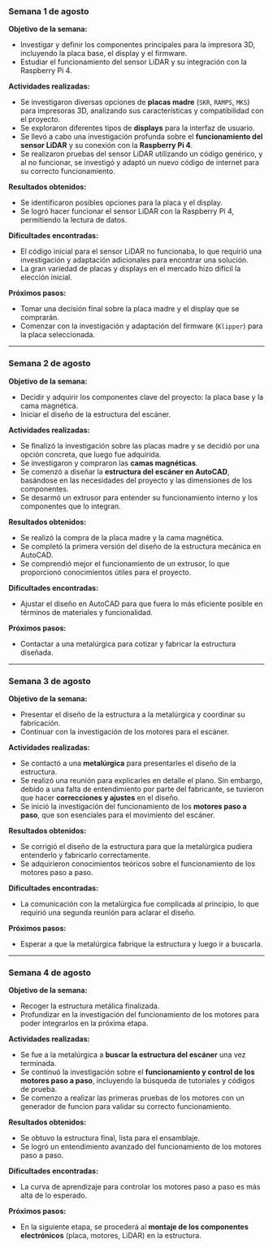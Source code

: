 
### Semana 1 de agosto

**Objetivo de la semana:**
* Investigar y definir los componentes principales para la impresora 3D, incluyendo la placa base, el display y el firmware.
* Estudiar el funcionamiento del sensor LiDAR y su integración con la Raspberry Pi 4.

**Actividades realizadas:**
* Se investigaron diversas opciones de **placas madre** (`SKR`, `RAMPS`, `MKS`) para impresoras 3D, analizando sus características y compatibilidad con el proyecto.
* Se exploraron diferentes tipos de **displays** para la interfaz de usuario.
* Se llevó a cabo una investigación profunda sobre el **funcionamiento del sensor LiDAR** y su conexión con la **Raspberry Pi 4**.
* Se realizaron pruebas del sensor LiDAR utilizando un código genérico, y al no funcionar, se investigó y adaptó un nuevo código de internet para su correcto funcionamiento.

**Resultados obtenidos:**
* Se identificaron posibles opciones para la placa y el display.
* Se logró hacer funcionar el sensor LiDAR con la Raspberry Pi 4, permitiendo la lectura de datos. 

**Dificultades encontradas:**
* El código inicial para el sensor LiDAR no funcionaba, lo que requirió una investigación y adaptación adicionales para encontrar una solución.
* La gran variedad de placas y displays en el mercado hizo difícil la elección inicial.

**Próximos pasos:**
* Tomar una decisión final sobre la placa madre y el display que se comprarán.
* Comenzar con la investigación y adaptación del firmware (`Klipper`) para la placa seleccionada.

---

### Semana 2 de agosto

**Objetivo de la semana:**
* Decidir y adquirir los componentes clave del proyecto: la placa base y la cama magnética.
* Iniciar el diseño de la estructura del escáner.

**Actividades realizadas:**
* Se finalizó la investigación sobre las placas madre y se decidió por una opción concreta, que luego fue adquirida.
* Se investigaron y compraron las **camas magnéticas**.
* Se comenzó a diseñar la **estructura del escáner en AutoCAD**, basándose en las necesidades del proyecto y las dimensiones de los componentes.
* Se desarmó un extrusor para entender su funcionamiento interno y los componentes que lo integran.

**Resultados obtenidos:**
* Se realizó la compra de la placa madre y la cama magnética.
* Se completó la primera versión del diseño de la estructura mecánica en AutoCAD.
* Se comprendió mejor el funcionamiento de un extrusor, lo que proporcionó conocimientos útiles para el proyecto.

**Dificultades encontradas:**
* Ajustar el diseño en AutoCAD para que fuera lo más eficiente posible en términos de materiales y funcionalidad.

**Próximos pasos:**
* Contactar a una metalúrgica para cotizar y fabricar la estructura diseñada.

---

### Semana 3 de agosto

**Objetivo de la semana:**
* Presentar el diseño de la estructura a la metalúrgica y coordinar su fabricación.
* Continuar con la investigación de los motores para el escáner.

**Actividades realizadas:**
* Se contactó a una **metalúrgica** para presentarles el diseño de la estructura.
* Se realizó una reunión para explicarles en detalle el plano. Sin embargo, debido a una falta de entendimiento por parte del fabricante, se tuvieron que hacer **correcciones y ajustes** en el diseño.
* Se inició la investigación del funcionamiento de los **motores paso a paso**, que son esenciales para el movimiento del escáner.

**Resultados obtenidos:**
* Se corrigió el diseño de la estructura para que la metalúrgica pudiera entenderlo y fabricarlo correctamente.
* Se adquirieron conocimientos teóricos sobre el funcionamiento de los motores paso a paso.

**Dificultades encontradas:**
* La comunicación con la metalúrgica fue complicada al principio, lo que requirió una segunda reunión para aclarar el diseño.

**Próximos pasos:**
* Esperar a que la metalúrgica fabrique la estructura y luego ir a buscarla.

---

### Semana 4 de agosto

**Objetivo de la semana:**
* Recoger la estructura metálica finalizada.
* Profundizar en la investigación del funcionamiento de los motores para poder integrarlos en la próxima etapa.

**Actividades realizadas:**
* Se fue a la metalúrgica a **buscar la estructura del escáner** una vez terminada.
* Se continuó la investigación sobre el **funcionamiento y control de los motores paso a paso**, incluyendo la búsqueda de tutoriales y códigos de prueba.
* Se comenzo a realizar las primeras pruebas de los motores con un generador de funcion para validar su correcto funcionamiento.

**Resultados obtenidos:**
* Se obtuvo la estructura final, lista para el ensamblaje.
* Se logró un entendimiento avanzado del funcionamiento de los motores paso a paso.

**Dificultades encontradas:**
* La curva de aprendizaje para controlar los motores paso a paso es más alta de lo esperado.

**Próximos pasos:**
* En la siguiente etapa, se procederá al **montaje de los componentes electrónicos** (placa, motores, LiDAR) en la estructura.
